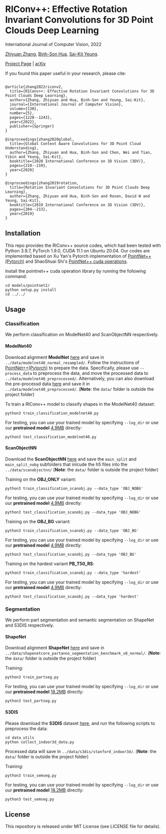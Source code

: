 # RIConv++: Effective Rotation Invariant Convolutions for 3D Point Clouds Deep Learning

International Journal of Computer Vision, 2022

[Zhiyuan Zhang](https://zhiyuanzhang.net/), [Binh-Son Hua](https://sonhua.github.io/), [Sai-Kit Yeung](https://www.saikit.org/).

[Project Page](https://zhiyuanzhang.net/projects/riconv) | [arXiv](https://arxiv.org/pdf/2202.13094.pdf)

If you found this paper useful in your research, please cite:
```

@article{zhang2022riconv2,
  title={RIConv++: Effective Rotation Invariant Convolutions for 3D Point Clouds Deep Learning},
  author={Zhang, Zhiyuan and Hua, Binh-Son and Yeung, Sai-Kit},
  journal={International Journal of Computer Vision},
  volume={130},
  number={5},
  pages={1228--1243},
  year={2022},
  publisher={Springer}
}

@inproceedings{zhang2020global,
  title={Global Context Aware Convolutions for 3D Point Cloud Understanding},
  author={Zhang, Zhiyuan and Hua, Binh-Son and Chen, Wei and Tian, Yibin and Yeung, Sai-Kit},
  booktitle={2020 International Conference on 3D Vision (3DV)},
  pages={210--219},
  year={2020}
}

@inproceedings{zhang2019rotation,
  title={Rotation Invariant Convolutions for 3D Point Clouds Deep Learning},
  author={Zhang, Zhiyuan and Hua, Binh-Son and Rosen, David W and Yeung, Sai-Kit},
  booktitle={2019 International Conference on 3D Vision (3DV)},
  pages={204--213},
  year={2019}
}
```

## Installation
This repo provides the RIConv++ source codes, which had been tested with Python 3.9.7, PyTorch 1.9.0, CUDA 11.1 on Ubuntu 20.04. Our codes are implemented based on Xu Yan's Pytorch implementation of [PointNet++(Pytorch)](https://github.com/yanx27/Pointnet_Pointnet2_pytorch) and ShaoShuai Shi's [PointNet++ cuda operations](https://github.com/sshaoshuai/Pointnet2.PyTorch).  

Install the pointnet++ cuda operation library by running the following command:
```
cd models/pointnet2/
python setup.py install
cd ../../
```

## Usage
### Classification
We perform classification on ModelNet40 and ScanObjectNN respectively.
#### ModelNet40

Download alignment **ModelNet** [here](https://shapenet.cs.stanford.edu/media/modelnet40_normal_resampled.zip) and save in `../data/modelnet40_normal_resampled/`. Follow the instructions of [PointNet++(Pytorch)](https://github.com/yanx27/Pointnet_Pointnet2_pytorch) to prepare the data. Specifically, please use `--process_data` to preprocess the data, and move the processed data to `../data/modelnet40_preprocessed/`. Alternatively, you can also download the pre-processd data [here](https://1drv.ms/u/s!AmHXm1tT3NIcnnBiRlVxATXtOhe9?e=oynmh2) and save it in `../data/modelnet40_preprocessed/`. (**Note**: the `data/` folder is outside the project folder)

To train a RIConv++ model to classify shapes in the ModelNet40 dataset:
```
python3 train_classification_modelnet40.py
```
For testing, you can use your trained model by specifying `--log_dir` or use our **pretrained model** [4.9MB](log/classification_modelnet40/pretrained) directly:
```
python3 test_classification_modelnet40.py
```
#### ScanObjectNN
Download the **ScanObjectNN** [here](https://hkust-vgd.github.io/scanobjectnn/) and save the `main_split` and `main_split_nobg` subfolders that inlcude the h5 files into the `../data/scanobjectnn/` (**Note**: the `data/` folder is outside the project folder)

Training on the **OBJ_ONLY** variant:
```
python3 train_classification_scanobj.py --data_type 'OBJ_NOBG'
```
For testing, you can use your trained model by specifying `--log_dir` or use our **pretrained model** [4.9MB](log/classification_scanobj/pretrained/OBJ_NOBG) directly:
```
python3 test_classification_scanobj.py --data_type 'OBJ_NOBG'
```

Training on the **OBJ_BG** variant:
```
python3 train_classification_scanobj.py --data_type 'OBJ_BG'
```
For testing, you can use your trained model by specifying `--log_dir` or use our **pretrained model** [4.9MB](log/classification_scanobj/pretrained/OBJ_BG) directly:
```
python3 test_classification_scanobj.py --data_type 'OBJ_BG'
```

Training on the hardest variant **PB_T50_RS**:
```
python3 train_classification_scanobj.py --data_type 'hardest'
```
For testing, you can use your trained model by specifying `--log_dir` or use our **pretrained model** [4.9MB](log/classification_scanobj/pretrained/hardest) directly:
```
python3 test_classification_scanobj.py --data_type 'hardest'
```

### Segmentation
We perform part segmentation and semantic segmentation on ShapeNet and S3DIS respectively.

#### ShapeNet
Download alignment **ShapeNet** [here](https://shapenet.cs.stanford.edu/media/shapenetcore_partanno_segmentation_benchmark_v0_normal.zip)  and save in `../data/shapenetcore_partanno_segmentation_benchmark_v0_normal/`. (**Note**: the `data/` folder is outside the project folder)

Training:
```
python3 train_partseg.py
```
For testing, you can use your trained model by specifying `--log_dir` or use our **pretrained model** [18.2MB](log/part_seg/pretrained) directly:
```
python3 test_partseg.py
```

#### S3DIS
Please download the **S3DIS** dataset [here](http://buildingparser.stanford.edu/dataset.html#Download), and run the following scripts to preprocess the data:
```
cd data_utils
python collect_indoor3d_data.py
```
Processed data will save in `../data/s3dis/stanford_indoor3d/`. (**Note**: the `data/` folder is outside the project folder)

Training:
```
python3 train_semseg.py
```
For testing, you can use your trained model by specifying `--log_dir` or use our **pretrained model** [18.2MB](log/sem_seg/pretrained) directly:
```
python3 test_semseg.py
```

## License
This repository is released under MIT License (see LICENSE file for details).
